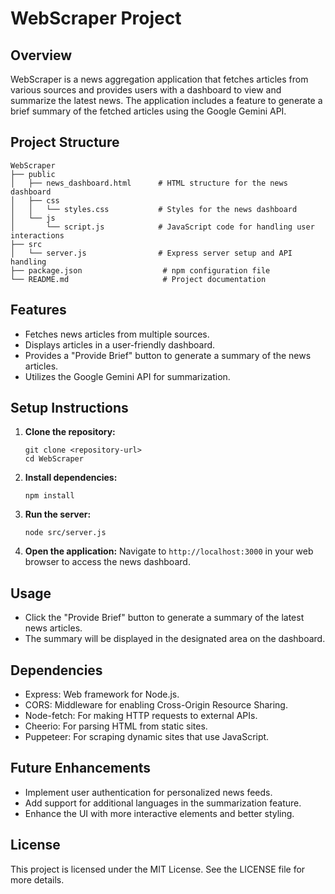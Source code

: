 # WebScraper Project

## Overview
WebScraper is a news aggregation application that fetches articles from various sources and provides users with a dashboard to view and summarize the latest news. The application includes a feature to generate a brief summary of the fetched articles using the Google Gemini API.

## Project Structure
```
WebScraper
├── public
│   ├── news_dashboard.html      # HTML structure for the news dashboard
│   ├── css
│   │   └── styles.css           # Styles for the news dashboard
│   └── js
│       └── script.js            # JavaScript code for handling user interactions
├── src
│   └── server.js                # Express server setup and API handling
├── package.json                  # npm configuration file
└── README.md                     # Project documentation
```

## Features
- Fetches news articles from multiple sources.
- Displays articles in a user-friendly dashboard.
- Provides a "Provide Brief" button to generate a summary of the news articles.
- Utilizes the Google Gemini API for summarization.

## Setup Instructions
1. **Clone the repository:**
   ```
   git clone <repository-url>
   cd WebScraper
   ```

2. **Install dependencies:**
   ```
   npm install
   ```

3. **Run the server:**
   ```
   node src/server.js
   ```

4. **Open the application:**
   Navigate to `http://localhost:3000` in your web browser to access the news dashboard.

## Usage
- Click the "Provide Brief" button to generate a summary of the latest news articles.
- The summary will be displayed in the designated area on the dashboard.

## Dependencies
- Express: Web framework for Node.js.
- CORS: Middleware for enabling Cross-Origin Resource Sharing.
- Node-fetch: For making HTTP requests to external APIs.
- Cheerio: For parsing HTML from static sites.
- Puppeteer: For scraping dynamic sites that use JavaScript.

## Future Enhancements
- Implement user authentication for personalized news feeds.
- Add support for additional languages in the summarization feature.
- Enhance the UI with more interactive elements and better styling.

## License
This project is licensed under the MIT License. See the LICENSE file for more details.